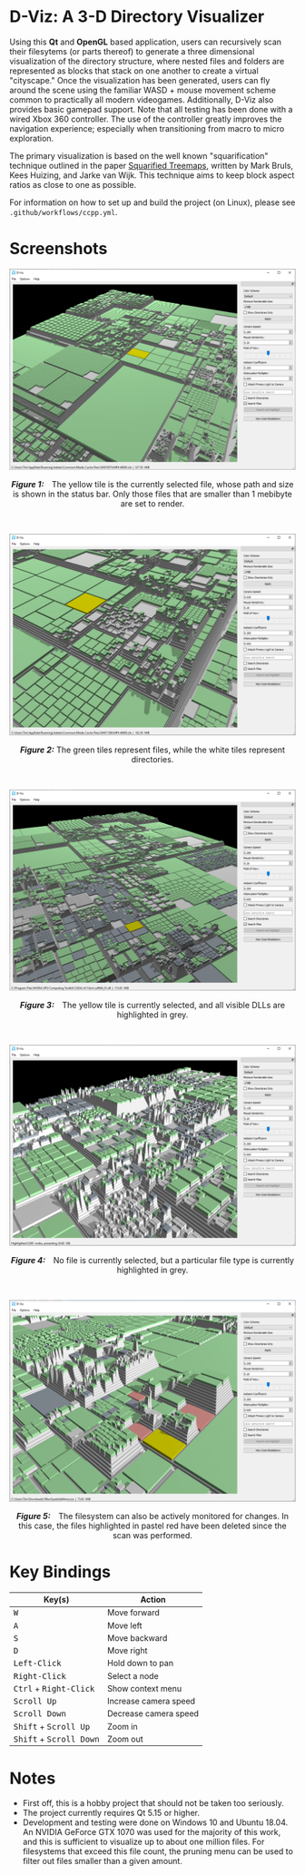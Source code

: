 # **D-Viz: A 3-D Directory Visualizer**

Using this **Qt** and **OpenGL** based application, users can recursively scan their filesytems (or parts thereof) to generate a three dimensional visualization of the directory structure, where nested files and folders are represented as blocks that stack on one another to create a virtual "cityscape." Once the visualization has been generated, users can fly around the scene using the familiar WASD + mouse movement scheme common to practically all modern videogames. Additionally, D-Viz also provides basic gamepad support. Note that all testing has been done with a wired Xbox 360 controller. The use of the controller greatly improves the navigation experience; especially when transitioning from macro to micro exploration.

The primary visualization is based on the well known "squarification" technique outlined in the paper [Squarified Treemaps](https://www.win.tue.nl/~vanwijk/stm.pdf), written by Mark Bruls, Kees Huizing, and Jarke van Wijk. This technique aims to keep block aspect ratios as close to one as possible.

For information on how to set up and build the project (on Linux), please see `.github/workflows/ccpp.yml`.

# Screenshots

![Example 1](/Screenshots/2020/D-Viz-1.png)
<p align="center">
    <em style="font-weight:bold; margin-right:10px;">Figure 1:</em>
    The yellow tile is the currently selected file, whose path and size is shown in the status bar. Only those files that are smaller than 1 mebibyte are set to render.
</p>
<br/>

![Example 2](/Screenshots/2020/D-Viz-2.png)
<p align="center">
    <em style="font-weight:bold">Figure 2:</em>
    The green tiles represent files, while the white tiles represent directories.
</p>
<br/>

![Example 3](/Screenshots/2020/D-Viz-3.png)
<p align="center">
    <em style="font-weight:bold; margin-right:10px;">Figure 3:</em>
    The yellow tile is currently selected, and all visible DLLs are highlighted in grey.
</p>
<br/>

![Example 4](/Screenshots/2020/D-Viz-4.png)
<p align="center">
    <em style="font-weight:bold; margin-right:10px;">Figure 4:</em>
    No file is currently selected, but a particular file type is currently highlighted in grey.
</p>
<br/>

![Example 4](/Screenshots/2020/D-Viz-5.png)
<p align="center">
    <em style="font-weight:bold; margin-right:10px;">Figure 5:</em>
    The filesystem can also be actively monitored for changes. In this case, the files highlighted in pastel red have been deleted since the scan was performed.
</p>

# Key Bindings

| Key(s)                                     | Action                   |
|--------------------------------------------|--------------------------|
| <kbd>W</kbd>                               | Move forward             |
| <kbd>A</kbd>                               | Move left                |
| <kbd>S</kbd>                               | Move backward            |
| <kbd>D</kbd>                               | Move right               |
| <kbd>Left-Click</kbd>                      | Hold down to pan         |
| <kbd>Right-Click</kbd>                     | Select a node            |
| <kbd>Ctrl</kbd> + <kbd>Right-Click</kbd>   | Show context menu        |
| <kbd>Scroll Up</kbd>                       | Increase camera speed    |
| <kbd>Scroll Down</kbd>                     | Decrease camera speed    |
| <kbd>Shift</kbd> + <kbd>Scroll Up</kbd>    | Zoom in                  |
| <kbd>Shift</kbd> + <kbd>Scroll Down</kbd>  | Zoom out                 |

# Notes

* First off, this is a hobby project that should not be taken too seriously.
* The project currently requires Qt 5.15 or higher.
* Development and testing were done on Windows 10 and Ubuntu 18.04. An NVIDIA GeForce GTX 1070 was used for the majority of this work, and this is sufficient to visualize up to about one million files. For filesystems that exceed this file count, the pruning menu can be used to filter out files smaller than a given amount.

